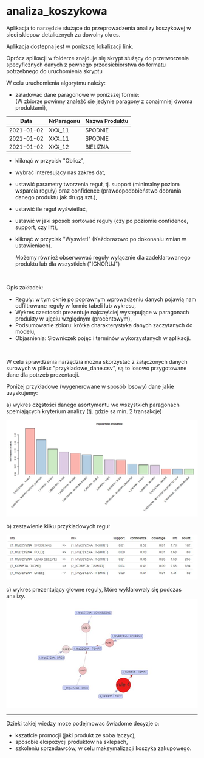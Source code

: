 # analiza_koszykowa

Aplikacja to narzędzie służące do przeprowadzenia analizy koszykowej w sieci sklepow detalicznych za dowolny okres.

Aplikacja dostepna jest w ponizszej lokalizacji [link](https://tararuj4.shinyapps.io/Analiza_Koszykowa/?_ga=2.80249746.4648736.1640269735-1531846937.1640269735).

Oprócz aplikacji w folderze znajduje się skrypt służący do przetworzenia specyficznych danych z pewnego przedsiebiorstwa do formatu potrzebnego do uruchomienia skryptu
&nbsp;

W celu uruchomienia algorytmu należy:
- załadować dane paragonowe w poniższej formie:  
(W zbiorze powinny znaleźć sie jedynie paragony z conajmniej dwoma produktami),

| Data       | NrParagonu | Nazwa Produktu |
|------------|------------|----------------|
| 2021-01-02 | XXX_11     | SPODNIE        |
| 2021-01-02 | XXX_11     | SPODNIE        |
| 2021-01-02 | XXX_12     | BIELIZNA       |

- kliknąć w przycisk "Oblicz",
- wybrać interesujący nas zakres dat,
- ustawić parametry tworzenia reguł, tj. support (minimalny poziom wsparcia reguły) oraz confidence (prawdopodobieństwo dobrania danego produktu jak drugą szt.),
- ustawić ile reguł wyświetlać,
- ustawić w jaki sposób sortować reguły (czy po poziomie confidence, support, czy lift),
- kliknąć w przycisk "Wyswietl" (Każdorazowo po dokonaniu zmian w ustawieniach).

    Możemy również obserwować reguły wyłącznie dla zadeklarowanego produktu lub dla wszystkich ("IGNORUJ")

&nbsp;

Opis zakładek:

- Reguły: w tym oknie po poprawnym wprowadzeniu danych pojawią nam odfiltrowane reguły w formie tabeli lub wykresu,
- Wykres czestosci: prezentuje najczęściej występujące w paragonach produkty w ujęciu względnym (procentowym),
- Podsumowanie zbioru: krótka charakterystyka danych zaczytanych do modelu,
- Objasnienia: Słowniczek pojęć i terminów wykorzystanych w aplikacji.

&nbsp;

W celu sprawdzenia narzędzia można skorzystać z załączonych danych surowych w pliku: "przykladowe_dane.csv", są to losowo przygotowane dane dla potrzeb prezentacji.

Poniżej przykładowe (wygenerowane w sposób losowy) dane jakie uzyskujemy:

a) wykres częstości danego asortymentu we wszystkich paragonach spełniających kryterium analizy (tj. gdzie sa min. 2 transakcje)  

![nazwa](obrazki/item3.JPG) 

b) zestawienie kilku przykladowych reguł

![nazwa](obrazki/item1.jpg) 

c) wykres prezentujący głowne reguly, które wyklarowały się podczas analizy. 
![nazwa](obrazki/item2.jpg) 

---
Dzieki takiej wiedzy moze podejmowac świadome decyzje o:
- kszatłcie promocji (jaki produkt ze soba łaczyc),
- sposobie ekspozycji produktów na sklepach,
- szkoleniu sprzedawców, w celu maksymalizacji koszyka zakupowego.
